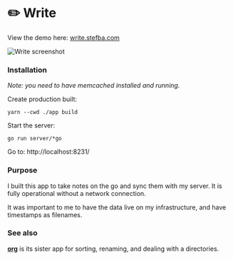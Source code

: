 # ✏️ Write

View the demo here: [write.stefba.com](https://write.stefba.com/)

<img src="https://stefba.com/write-screen4.jpg?v=3" alt="Write screenshot">

### Installation

*Note: you need to have memcached installed and running.*

Create production built:

`yarn --cwd ./app build`

Start the server:

`go run server/*go`

Go to: http://localhost:8231/

### Purpose

I built this app to take notes on the go and sync them with my server. It is fully operational without a network connection.

It was important to me to have the data live on my infrastructure, and have timestamps as filenames.

### See also

**[org](https://github.com/stefba/org)** is its sister app for sorting, renaming, and dealing with a directories.
